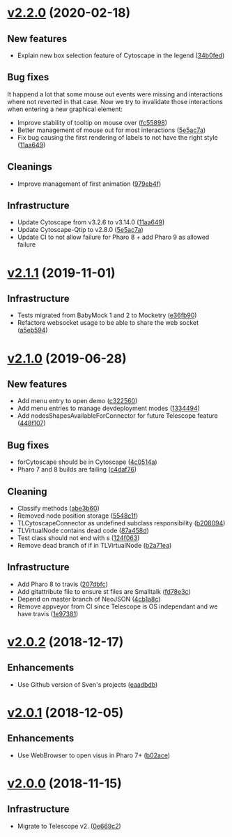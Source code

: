 <!--
git log --pretty="*%s ([%h](https://github.com/TelescopeSt/TelescopeCytoscape/commit/%H))" v2.2.0...HEAD --grep="Merge pull"
('Content' copyWithRegex: 'Merge pull request #[0-9]+ from [^/]+/[0-9]*' matchesReplacedWith: ' ') copyReplaceAll: '-' with: ' '
-->

# [v2.2.0](https://github.com/TelescopeSt/TelescopeCytoscape/compare/v2.1.1...v2.2.0) (2020-02-18)

## New features

* Explain new box selection feature of Cytoscape in the legend ([34b0fed](https://github.com/TelescopeSt/TelescopeCytoscape/commit/34b0fed7515348a42134815325d02332a6524121))

## Bug fixes 

It happend a lot that some mouse out events were missing and interactions where not reverted in that case. Now we try to invalidate those interactions when entering a new graphical element:
* Improve stability of tooltip on mouse over ([fc55898](https://github.com/TelescopeSt/TelescopeCytoscape/commit/fc55898bffad042d4854e275b1824763e50825cf))
* Better management of mouse out for most interactions ([5e5ac7a](https://github.com/TelescopeSt/TelescopeCytoscape/commit/5e5ac7a30fdee535fb72cff1c6e5a415062ffffe))
* Fix bug causing the first rendering of labels to not have the right style ([11aa649](https://github.com/TelescopeSt/TelescopeCytoscape/commit/11aa649d71d88d1deee8711a70b636f0d4f6e4eb))

## Cleanings

* Improve management of first animation ([979eb4f](https://github.com/TelescopeSt/TelescopeCytoscape/commit/979eb4fc1734857fe1365081315a6f2ef3fe1c60))

## Infrastructure

* Update Cytoscape from v3.2.6 to v3.14.0 ([11aa649](https://github.com/TelescopeSt/TelescopeCytoscape/commit/11aa649d71d88d1deee8711a70b636f0d4f6e4eb))
* Update Cytoscape-Qtip to v2.8.0 ([5e5ac7a](https://github.com/TelescopeSt/TelescopeCytoscape/commit/5e5ac7a30fdee535fb72cff1c6e5a415062ffffe))
* Update CI to not allow failure for Pharo 8 + add Pharo 9 as allowed failure

# [v2.1.1](https://github.com/TelescopeSt/TelescopeCytoscape/compare/v2.1.0...v2.1.1) (2019-11-01)

## Infrastructure

* Tests migrated from BabyMock 1 and 2 to Mocketry ([e36fb90](https://github.com/TelescopeSt/TelescopeCytoscape/commit/e36fb90fd9b172e9a7a0cfe7858621d720cca218))
* Refactore websocket usage to be able to share the web socket ([a5eb594](https://github.com/TelescopeSt/TelescopeCytoscape/commit/a5eb59423d577094f7f0cd55d8d90823e5d7d712))


# [v2.1.0](https://github.com/TelescopeSt/TelescopeCytoscape/compare/v2.0.2...v2.1.0) (2019-06-28)

## New features

* Add menu entry to open demo ([c322560](https://github.com/TelescopeSt/TelescopeCytoscape/commit/c322560a7fd4644feac09b6cb69a0458bb6f9ff0))
* Add menu entries to manage devdeployment modes ([1334494](https://github.com/TelescopeSt/TelescopeCytoscape/commit/13344947b4ab40cf8ca9401894c0eaca2d1c7879))
* Add nodesShapesAvailableForConnector for future Telescope feature ([448f107](https://github.com/TelescopeSt/TelescopeCytoscape/commit/448f1075acf560fb6b9a5166bc51871200d3af75))

## Bug fixes

* forCytoscape should be in Cytoscape ([4c0514a](https://github.com/TelescopeSt/TelescopeCytoscape/commit/4c0514ae666b602dd6b6ededdbcd31795f188237))
* Pharo 7 and 8 builds are failing ([c4daf76](https://github.com/TelescopeSt/TelescopeCytoscape/commit/c4daf766fe4c31c4fc1d4b96e53051d47bfcc449))

## Cleaning

* Classify methods ([abe3b60](https://github.com/TelescopeSt/TelescopeCytoscape/commit/abe3b605f491c8339c01ea31bbca17b85397c667))
* Removed node position storage ([5548c1f](https://github.com/TelescopeSt/TelescopeCytoscape/commit/5548c1f49c0500d913e99057cd8dc282c2a45057))
* TLCytoscapeConnector as undefined subclass responsibility ([b208094](https://github.com/TelescopeSt/TelescopeCytoscape/commit/b208094a37fd40050b5c2d640eaa085a4926c4e1))
* TLVirtualNode contains dead code ([87a458d](https://github.com/TelescopeSt/TelescopeCytoscape/commit/87a458d6a439c43180f5043c1c4f9c461a38a47c))
* Test class should not end with s ([124f063](https://github.com/TelescopeSt/TelescopeCytoscape/commit/124f063238f61bd1399e3252c466b09b764b44a4))
* Remove dead branch of if in TLVirtualNode ([b2a71ea](https://github.com/TelescopeSt/TelescopeCytoscape/commit/b2a71ea94bb7b63f895298a4180cc8cd0d8583a4))

## Infrastructure

* Add Pharo 8 to travis ([207dbfc](https://github.com/TelescopeSt/TelescopeCytoscape/commit/207dbfc5b2aa99e75ea8a20c0e1631939cdc302f))
* Add gitattribute file to ensure st files are Smalltalk ([fd78e3c](https://github.com/TelescopeSt/TelescopeCytoscape/commit/fd78e3cf5a5d613df779ecc83ed00cfc7a75d91e))
* Depend on master branch of NeoJSON ([4cb1a8c](https://github.com/TelescopeSt/TelescopeCytoscape/commit/4cb1a8c239bf22a189688191c8afcf736d5af785))
* Remove appveyor from CI since Telescope is OS independant and we have travis ([1e97381](https://github.com/TelescopeSt/TelescopeCytoscape/commit/1e97381cc2360d75d91d2bd161b862c0e0c24f95))

# [v2.0.2](https://github.com/TelescopeSt/TelescopeCytoscape/compare/v2.0.1...v2.0.2) (2018-12-17)

## Enhancements

* Use Github version of Sven's projects ([eaadbdb](https://github.com/TelescopeSt/TelescopeCytoscape/commit/eaadbdbc1d2ceb5047debb796eb0a61c1fd000b7))

# [v2.0.1](https://github.com/TelescopeSt/TelescopeCytoscape/compare/v2.0.0...v2.0.1) (2018-12-05)

## Enhancements

* Use WebBrowser to open visus in Pharo 7+ ([b02ace](https://github.com/TelescopeSt/TelescopeCytoscape/commit/b02ace1ed421fd08bc3380b84a2140c1d3c13f31))

# [v2.0.0](https://github.com/TelescopeSt/TelescopeCytoscape/compare/v1.0.0...v2.0.0) (2018-11-15)

## Infrastructure

* Migrate to Telescope v2. ([0e669c2](https://github.com/TelescopeSt/TelescopeCytoscape/commit/0e669c2fa72cdab825f2987923c54a64b050e7b6))
